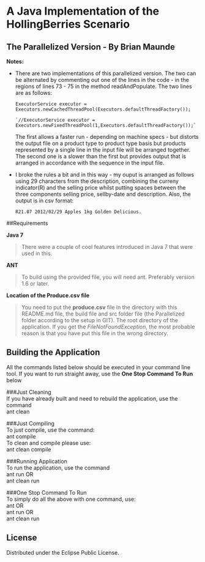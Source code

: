 # A Java Implementation of the HollingBerries Scenario
## The Parallelized Version - By Brian Maunde

**Notes:**

*   There are two implementations of this parallelized version. The two can be alternated by commenting out one of the lines in the code - in the regions of lines 73 - 75 in the method readAndPopulate. The two lines are as follows:  

	`ExecutorService executor = Executors.newCachedThreadPool(Executors.defaultThreadFactory());`
  
        `//ExecutorService executor = Executors.newFixedThreadPool(1,Executors.defaultThreadFactory());`
  
	The first allows a faster run - depending on machine specs - but distorts the output file on a product type to product type basis but products represented by a single line in the input file will be arranged together.  
	The second one is a slower than the first but provides output that is arranged in accordance with the sequence in the input file.

	
*	I broke the rules a bit and in this way - my ouput is arranged as follows using 29 characters from the description, combining the curreny indicator(R) and the selling price whilst putting spaces between the three components selling price, sellby-date and description. Also, the output is in csv format:

    	R21.07 2012/02/29 Apples 1kg Golden Delicious.
 

##Requirements

**Java 7**   
>There were a couple of cool features introduced in Java 7 that were used in this.  

**ANT**  
>To build using the provided file, you will need ant.    Preferably version 1.6 or later.

**Location of the Produce.csv file**   
>You need to put the **produce.csv** file in the directory with this README.md file, the build file and src folder file (the Parallelized folder according to the setup in GIT). The root directory of the application. If you get the *FileNotFoundException*, the most probable reason is that you have put this file in the wrong directory.

## Building the Application    

All the commands listed below should be executed in your command line tool. If you want to run straight away, use the **One Stop Command To Run** below

###Just Cleaning   
If you have already built and need to rebuild the application, use the command  
		ant clean

###Just Compiling   
To just compile, use the command:      
		ant compile     
To clean and compile please use:       
		ant clean compile	    	

###Running Application      
To run the application, use the command    
		ant run 
OR    
		ant clean run

###One Stop Command To Run   
To simply do all the above with one command, use:    
		ant 
OR    
		ant run 
OR    
		ant clean run  


## License

Distributed under the Eclipse Public License.